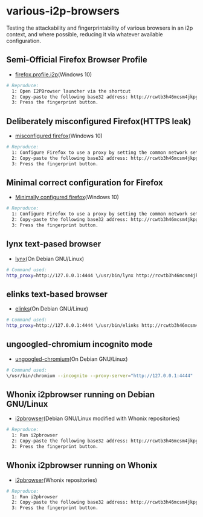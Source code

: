 # various-i2p-browsers
Testing the attackability and fingerprintability of various browsers in an i2p
context, and where possible, reducing it via whatever available configuration.

## Semi-Official Firefox Browser Profile

  * [firefox.profile.i2p](https://github.com/eyedeekay/firefox.profile.i2p)(Windows 10)

```sh
# Reproduce:
  1: Open I2PBrowser launcher via the shortcut
  2: Copy-paste the following base32 address: http://rcwtb3h46mcsm4jkpg5buinikn3oxc7j54wgokxuupmyquifhuvq.b32.i2p/
  3: Press the fingerprint button.
```

## Deliberately misconfigured Firefox(HTTPS leak)

  * [misconfigured firefox](https://github.com/eyedeekay/firefox-esr)(Windows 10)

```sh
# Reproduce:
  1: Configure Firefox to use a proxy by setting the common network settings
  2: Copy-paste the following base32 address: http://rcwtb3h46mcsm4jkpg5buinikn3oxc7j54wgokxuupmyquifhuvq.b32.i2p/
  3: Press the fingerprint button.
```

## Minimal correct configuration for Firefox

  * [Minimally configured firefox](https://github.com/eyedeekay/firefox-esr)(Windows 10)

```sh
# Reproduce:
  1: Configure Firefox to use a proxy by setting the common network settings
  2: Copy-paste the following base32 address: http://rcwtb3h46mcsm4jkpg5buinikn3oxc7j54wgokxuupmyquifhuvq.b32.i2p/
  3: Press the fingerprint button.
```

## lynx text-pased browser

  * [lynx](https://github.com/eyedeekay/lynx)(On Debian GNU/Linux)

```sh
# Command used:
http_proxy=http://127.0.0.1:4444 \/usr/bin/lynx http://rcwtb3h46mcsm4jkpg5buinikn3oxc7j54wgokxuupmyquifhuvq.b32.i2p/
```

## elinks text-based browser

  * [elinks](https://github.com/eyedeekay/elinks)(On Debian GNU/Linux)

```sh
# Command used:
http_proxy=http://127.0.0.1:4444 \/usr/bin/elinks http://rcwtb3h46mcsm4jkpg5buinikn3oxc7j54wgokxuupmyquifhuvq.b32.i2p/
```

## ungoogled-chromium incognito mode

  * [ungoogled-chromium](https://github.com/eyedeekay/ungoogled-chromium)(On Debian GNU/Linux)

```sh
# Command used:
\/usr/bin/chromium --incognito --proxy-server="http://127.0.0.1:4444"  http://rcwtb3h46mcsm4jkpg5buinikn3oxc7j54wgokxuupmyquifhuvq.b32.i2p/
```

## Whonix i2pbrowser running on Debian GNU/Linux

  * [i2pbrowser](https://github.com/eyedeekay/i2pbrowser)(Debian GNU/Linux modified with Whonix repositories)

```sh
# Reproduce:
  1: Run i2pbrowser
  2: Copy-paste the following base32 address: http://rcwtb3h46mcsm4jkpg5buinikn3oxc7j54wgokxuupmyquifhuvq.b32.i2p/
  3: Press the fingerprint button.
```

## Whonix i2pbrowser running on Whonix

  * [i2pbrowser](https://github.com/eyedeekay/i2pbrowser)(Whonix repositories)

```sh
# Reproduce:
  1: Run i2pbrowser
  2: Copy-paste the following base32 address: http://rcwtb3h46mcsm4jkpg5buinikn3oxc7j54wgokxuupmyquifhuvq.b32.i2p/
  3: Press the fingerprint button.
```

